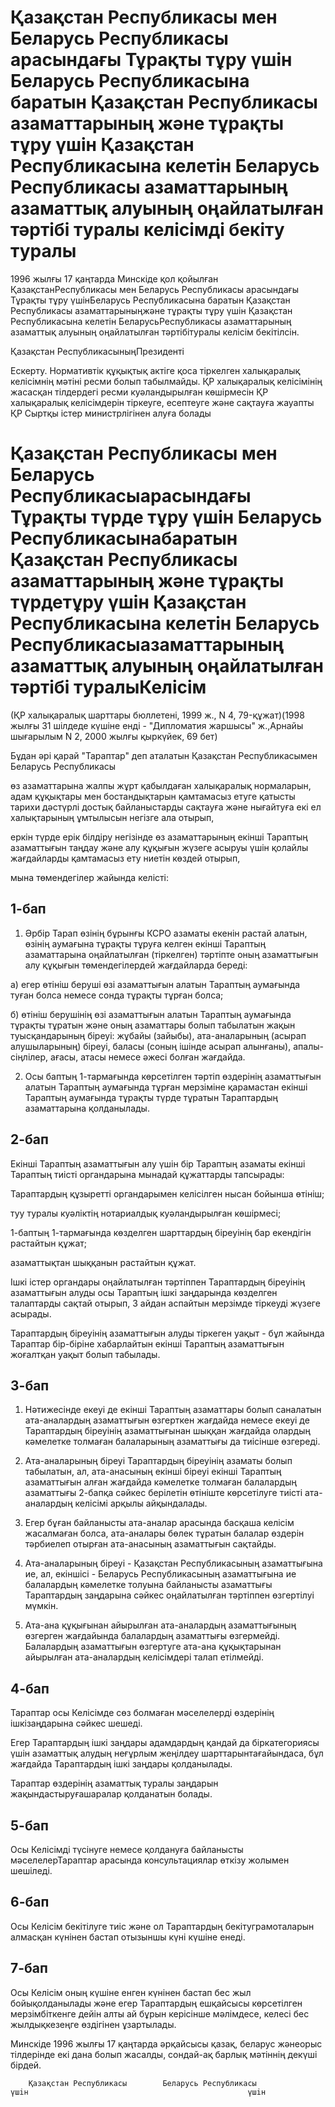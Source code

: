 # Қазақстан Республикасы мен Беларусь Республикасы арасындағы Тұрақты тұру үшiн Беларусь Республикасына баратын Қазақстан Республикасы азаматтарының және тұрақты тұру үшiн Қазақстан Республикасына келетiн Беларусь Республикасы азаматтарының азаматтық алуының оңайлатылған тәртiбi туралы келiсiмдi бекiту туралы

1996 жылғы 17 қаңтарда Минскiде қол қойылған ҚазақстанРеспубликасы мен Беларусь Республикасы арасындағы Тұрақты тұру үшiнБеларусь Республикасына баратын Қазақстан Республикасы азаматтарыныңжәне тұрақты тұру үшiн Қазақстан Республикасына келетiн БеларусьРеспубликасы азаматтарының азаматтық алуының оңайлатылған тәртiбiтуралы келiсiм бекiтiлсiн.

Қазақстан РеспубликасыныңПрезидентi

Ескерту. Нормативтік құқықтық актіге қоса тіркелген халықаралық келісімнің мәтіні ресми болып табылмайды. ҚР халықаралық келісімінің жасасқан тілдердегі ресми куәландырылған көшірмесін ҚР халықаралық келісімдерін тіркеуге, есептеуге және сақтауға жауапты ҚР Сыртқы істер министрлігінен алуға болады

# Қазақстан Республикасы мен Беларусь Республикасыарасындағы Тұрақты түрде тұру үшiн Беларусь Республикасынабаратын Қазақстан Республикасы азаматтарының және тұрақты түрдетұру үшiн Қазақстан Республикасына келетiн Беларусь Республикасыазаматтарының азаматтық алуының оңайлатылған тәртiбi туралыКелісім

(ҚР халықаралық шарттары бюллетені, 1999 ж., N 4, 79-құжат)(1998 жылғы 31 шілдеде күшіне енді - "Дипломатия жаршысы" ж.,Арнайы шығарылым N 2, 2000 жылғы қыркүйек, 69 бет)

Бұдан әрi қарай "Тараптар" деп аталатын Қазақстан Республикасымен Беларусь Республикасы

өз азаматтарына жалпы жұрт қабылдаған халықаралық нормаларын, адам құқықтары мен бостандықтарын қамтамасыз етуге қатысты тарихи дәстүрлi достық байланыстарды сақтауға және нығайтуға екi ел халықтарының ұмтылысын негiзге ала отырып,

еркiн түрде ерiк бiлдiру негiзiнде өз азаматтарының екiншi Тараптың азаматтығын таңдау және алу құқығын жүзеге асыруы үшiн қолайлы жағдайларды қамтамасыз ету ниетiн көздей отырып,

мына төмендегiлер жайында келiстi:

## 1-бап

1. Әрбiр Тарап өзiнiң бұрынғы КСРО азаматы екенiн растай алатын, өзiнiң аумағына тұрақты тұруға келген екiншi Тараптың азаматтарына оңайлатылған (тiркелген) тәртiпте оның азаматтығын алу құқығын төмендегiлердей жағдайларда бередi:

а) егер өтiнiш берушi өзi азаматтығын алатын Тараптың аумағында туған болса немесе сонда тұрақты тұрған болса;

б) өтiнiш берушiнiң өзi азаматтығын алатын Тараптың аумағында тұрақты тұратын және оның азаматтары болып табылатын жақын туысқандарының бiреуi: жұбайы (зайыбы), ата-аналарының (асырап алушыларының) бiреуi, баласы (соның iшiнде асырап алынғаны), апалы-сiңлiлер, ағасы, атасы немесе әжесi болған жағдайда.

2. Осы баптың 1-тармағында көрсетiлген тәртiп өздерiнiң азаматтығын алатын Тараптың аумағында тұрған мерзiмiне қарамастан екiншi Тараптың аумағында тұрақты түрде тұратын Тараптардың азаматтарына қолданылады.

## 2-бап

Екiншi Тараптың азаматтығын алу үшін бiр Тараптың азаматы екiншi Тараптың тиiстi органдарына мынадай құжаттарды тапсырады:

Тараптардың құзыреттi органдарымен келiсiлген нысан бойынша өтiнiш;

туу туралы куәлiктiң нотариалдық куәландырылған көшiрмесi;

1-баптың 1-тармағында көзделген шарттардың бiреуiнiң бар екендiгiн растайтын құжат;

азаматтықтан шыққанын растайтын құжат.

Iшкi iстер органдары оңайлатылған тәртiппен Тараптардың бiреуiнiң азаматтығын алуды осы Тараптың iшкi заңдарында көзделген талаптарды сақтай отырып, 3 айдан аспайтын мерзiмде тiркеудi жүзеге асырады.

Тараптардың бiреуiнiң азаматтығын алуды тiркеген уақыт - бұл жайында Тараптар бiр-бiрiне хабарлайтын екiншi Тараптың азаматтығын жоғалтқан уақыт болып табылады.

## 3-бап

1. Нәтижесiнде екеуi де екiншi Тараптың азаматтары болып саналатын ата-аналардың азаматтығын өзгерткен жағдайда немесе екеуi де Тараптардың бiреуiнiң азаматтығынан шыққан жағдайда олардың кәмелетке толмаған балаларының азаматтығы да тиiсiнше өзгередi.

2. Ата-аналарының бiреуi Тараптардың бiреуiнiң азаматы болып табылатын, ал, ата-анасының екiншi бiреуi екiншi Тараптың азаматтығын алған жағдайда кәмелетке толмаған балалардың азаматтығы 2-бапқа сәйкес берiлетiн өтiнiште көрсетiлуге тиiстi ата-аналардың келiсiмi арқылы айқындалады.

3. Егер бұған байланысты ата-аналар арасында басқаша келiсiм жасалмаған болса, ата-аналары бөлек тұратын балалар өздерiн тәрбиелеп отырған ата-анасының азаматтығын сақтайды.

4. Ата-аналарының бiреуi - Қазақстан Республикасының азаматтығына ие, ал, екiншiсi - Беларусь Республикасының азаматтығына ие балалардың кәмелетке толуына байланысты азаматтығы Тараптардың заңдарына сәйкес оңайлатылған тәртiппен өзгертiлуi мүмкiн.

5. Ата-ана құқығынан айырылған ата-аналардың азаматтығының өзгерген жағдайында балалардың азаматтығы өзгермейдi. Балалардың азаматтығын өзгертуге ата-ана құқықтарынан айырылған ата-аналардың келiсiмдерi талап етiлмейдi.

## 4-бап

Тараптар осы Келiсiмде сөз болмаған мәселелердi өздерiнiң iшкiзаңдарына сәйкес шешедi.

Егер Тараптардың iшкi заңдары адамдардың қандай да бiркатегориясы үшiн азаматтық алудың неғұрлым жеңiлдеу шарттарынтағайындаса, бұл жағдайда Тараптардың iшкi заңдары қолданылады.

Тараптар өздерiнiң азаматтық туралы заңдарын жақындастыруғашаралар қолданатын болады.

## 5-бап

Осы Келiсiмдi түсiнуге немесе қолдануға байланысты мәселелерТараптар арасында консультациялар өткiзу жолымен шешiледi.

## 6-бап

Осы Келiсiм бекiтiлуге тиiс және ол Тараптардың бекiтуграмоталарын алмасқан күнiнен бастап отызыншы күнi күшiне енедi.

## 7-бап

Осы Келiсiм оның күшiне енген күнiнен бастап бес жыл бойықолданылады және егер Тараптардың ешқайсысы көрсетiлген мерзiмбiткенге дейiн алты ай бұрын керiсiнше мәлiмдесе, келесi бес жылдықкезеңге өздiгiнен ұзартылады.

Минскiде 1996 жылғы 17 қаңтарда әрқайсысы қазақ, беларус жәнеорыс тiлдерiнде екi дана болып жасалды, сондай-ақ барлық мәтiннiң декүшi бiрдей.

        Қазақстан Республикасы        Беларусь Республикасы                   үшiн                                                 үшiн

